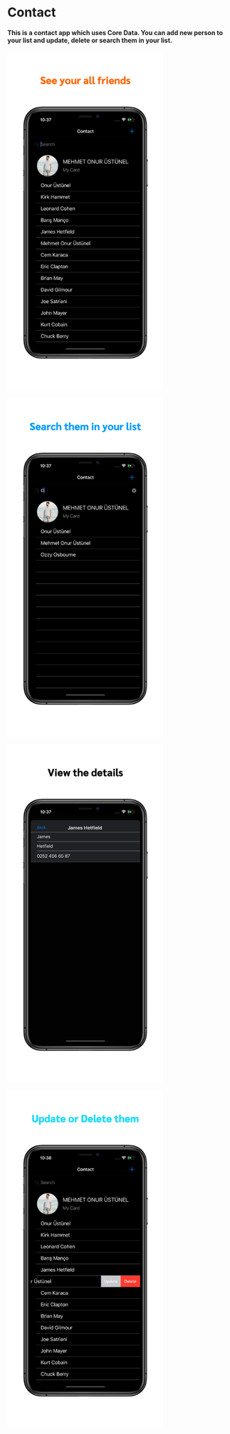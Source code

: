 # Contact

<h4>This is a contact app which uses Core Data. You can add new person to your list and update, delete or search them in your list. </h4>

<p>  </p>
<img src="Contact//Assets.xcassets/ss1.png"  width="350" >
<p> </p>
<img src="Contact//Assets.xcassets/ss2.png"  width="350" >
<p> </p>
<img src="Contact//Assets.xcassets/ss3.png"  width="350" >
<p> </p>
<img src="Contact//Assets.xcassets/ss4.png"  width="350" >

